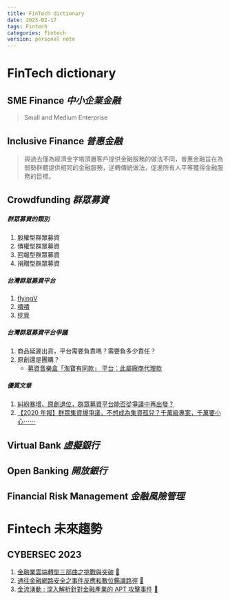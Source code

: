 ```yaml
---
title: FinTech dictionary
date: 2023-02-17
tags: Fintech
categories: Fintech
version: personal note
---
```

# FinTech dictionary

## SME Finance _中小企業金融_
> Small and Medium Enterprise

## Inclusive Finance _普惠金融_
> 與過去僅為經濟金字塔頂層客戶提供金融服務的做法不同，普惠金融旨在為弱勢群體提供相同的金融服務，逆轉傳統做法，促進所有人平等獲得金融服務的目標。

## Crowdfunding _群眾募資_
##### 群眾募資的類別
1. 股權型群眾募資
1. 債權型群眾募資
1. 回報型群眾募資
1. 捐贈型群眾募資

##### 台灣群眾募資平台
1. [flyingV](https://www.flyingv.cc/)
1. [嘖嘖](https://www.zeczec.com/)
1. [挖貝](https://wabay.tw/)

##### 台灣群眾募資平台爭議
1. 商品延遲出貨，平台需要負責嗎？需要負多少責任？
1. 原創還是團購？
   - [募資音樂盒「淘寶有同款」 平台：此屬廠商代理款]()

##### 優質文章
1. [糾紛暴增、原創退位，群眾募資平台能否從爭議中再出發？](https://www.twreporter.org/a/taiwan-crowdfunding-dispute)
1. [【2020 年報】群眾集資爆爭議，不想成為集資孤兒？千萬級專案，千萬要小心⋯⋯](https://crowdwatch.tw/post/23168/)

## Virtual Bank _虛擬銀行_

## Open Banking _開放銀行_

## Financial Risk Management _金融風險管理_

# Fintech 未來趨勢

## CYBERSEC 2023
1. [金融業雲端轉型三部曲之挑戰與突破](https://cyber.ithome.com.tw/2023/session-page/2027) [📄](https://s.itho.me/ccms_slides/2023/5/18/2a99f8a4-410e-439f-a5ae-00249104e3b1.pdf)
1. [通往金融網路安全之事件反應和數位鑑識路徑](https://cyber.ithome.com.tw/2023/session-page/1802) [📄](https://s.itho.me/ccms_slides/2023/5/18/9dfdf0ec-e634-4836-864e-bbf2a64aec8e.pdf)
1. [金流湧動 : 深入解析針對金融產業的 APT 攻擊事件](https://cyber.ithome.com.tw/2023/session-page/1899) [📄](https://s.itho.me/ccms_slides/2023/5/23/9a3fb20b-d24e-43b5-99da-80caa2d75c9f.pdf)
